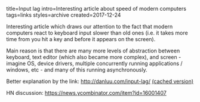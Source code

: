 title=Input lag
intro=Interesting article about speed of modern computers
tags=links
styles=archive
created=2017-12-24

Interesting article which draws our attention to the fact that modern computers react to keyboard input slower than old ones
(i.e. it takes more time from you hit a key and before it appears on the screen).

Main reason is that there are many more levels of abstraction between keyboard, text editor (which also became more complex), and screen - imagine OS, device drivers, multiple concurrently running applications / windows, etc - and many of this running asynchronously.

Better explanation by the link: <http://danluu.com/input-lag/> [(cached version)](http://archive.is/NqxtP)

HN discussion: <https://news.ycombinator.com/item?id=16001407>
